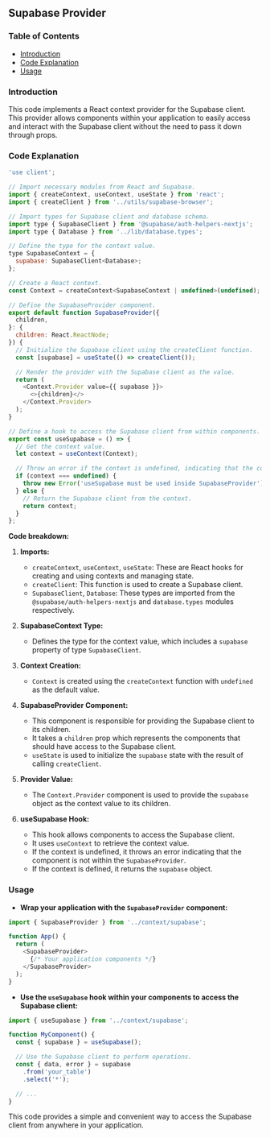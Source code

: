 ## Supabase Provider 

### Table of Contents

* [Introduction](#introduction)
* [Code Explanation](#code-explanation)
* [Usage](#usage)

### Introduction 

This code implements a React context provider for the Supabase client. This provider allows components within your application to easily access and interact with the Supabase client without the need to pass it down through props.

### Code Explanation

```javascript
'use client';

// Import necessary modules from React and Supabase.
import { createContext, useContext, useState } from 'react';
import { createClient } from '../utils/supabase-browser';

// Import types for Supabase client and database schema.
import type { SupabaseClient } from '@supabase/auth-helpers-nextjs';
import type { Database } from '../lib/database.types';

// Define the type for the context value.
type SupabaseContext = {
  supabase: SupabaseClient<Database>;
};

// Create a React context.
const Context = createContext<SupabaseContext | undefined>(undefined);

// Define the SupabaseProvider component.
export default function SupabaseProvider({
  children,
}: {
  children: React.ReactNode;
}) {
  // Initialize the Supabase client using the createClient function.
  const [supabase] = useState(() => createClient());

  // Render the provider with the Supabase client as the value.
  return (
    <Context.Provider value={{ supabase }}>
      <>{children}</>
    </Context.Provider>
  );
}

// Define a hook to access the Supabase client from within components.
export const useSupabase = () => {
  // Get the context value.
  let context = useContext(Context);

  // Throw an error if the context is undefined, indicating that the component is not wrapped within the SupabaseProvider.
  if (context === undefined) {
    throw new Error('useSupabase must be used inside SupabaseProvider');
  } else {
    // Return the Supabase client from the context.
    return context;
  }
};
```

**Code breakdown:**

1. **Imports:**
    * `createContext`, `useContext`, `useState`: These are React hooks for creating and using contexts and managing state.
    * `createClient`: This function is used to create a Supabase client. 
    * `SupabaseClient`, `Database`: These types are imported from the `@supabase/auth-helpers-nextjs` and `database.types` modules respectively.

2. **SupabaseContext Type:**
    * Defines the type for the context value, which includes a `supabase` property of type `SupabaseClient`.

3. **Context Creation:**
    * `Context` is created using the `createContext` function with `undefined` as the default value.

4. **SupabaseProvider Component:**
    * This component is responsible for providing the Supabase client to its children.
    * It takes a `children` prop which represents the components that should have access to the Supabase client.
    * `useState` is used to initialize the `supabase` state with the result of calling `createClient`.

5. **Provider Value:**
    * The `Context.Provider` component is used to provide the `supabase` object as the context value to its children.

6. **useSupabase Hook:**
    * This hook allows components to access the Supabase client.
    * It uses `useContext` to retrieve the context value.
    * If the context is undefined, it throws an error indicating that the component is not within the `SupabaseProvider`.
    * If the context is defined, it returns the `supabase` object.

### Usage

* **Wrap your application with the `SupabaseProvider` component:**

```javascript
import { SupabaseProvider } from '../context/supabase';

function App() {
  return (
    <SupabaseProvider>
      {/* Your application components */}
    </SupabaseProvider>
  );
}
```

* **Use the `useSupabase` hook within your components to access the Supabase client:**

```javascript
import { useSupabase } from '../context/supabase';

function MyComponent() {
  const { supabase } = useSupabase();

  // Use the Supabase client to perform operations.
  const { data, error } = supabase
    .from('your_table')
    .select('*');

  // ...
}
```

This code provides a simple and convenient way to access the Supabase client from anywhere in your application. 
